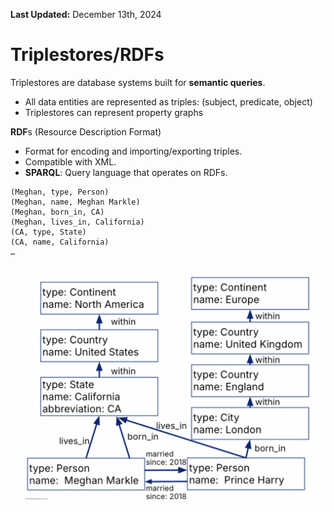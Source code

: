 **Last Updated:** December 13th, 2024

# Triplestores/RDFs
Triplestores are database systems built for **semantic queries**.

- All data entities are represented as triples: (subject, predicate, object)
- Triplestores can represent property graphs

**RDF**s (Resource Description Format)
- Format for encoding and importing/exporting triples.
- Compatible with XML.
- **SPARQL**: Query language that operates on RDFs.
```
(Meghan, type, Person)
(Meghan, name, Meghan Markle)
(Meghan, born_in, CA)
(Meghan, lives_in, California)
(CA, type, State) 
(CA, name, California)
…
```
![Triplestore](./triplestore.png)

